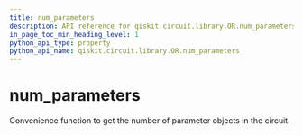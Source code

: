 ```yaml
---
title: num_parameters
description: API reference for qiskit.circuit.library.OR.num_parameters
in_page_toc_min_heading_level: 1
python_api_type: property
python_api_name: qiskit.circuit.library.OR.num_parameters
---
```


# num\_parameters

Convenience function to get the number of parameter objects in the circuit.

